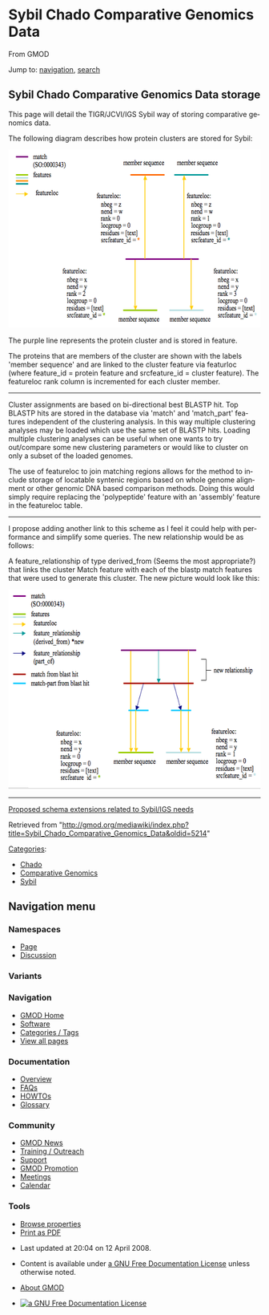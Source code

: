 <div id="mw-page-base" class="noprint">

</div>

<div id="mw-head-base" class="noprint">

</div>

<div id="content" class="mw-body" role="main">

<span id="top"></span>

<div id="mw-js-message" style="display:none;">

</div>



# <span dir="auto">Sybil Chado Comparative Genomics Data</span>

<div id="bodyContent">

<div id="siteSub">

From GMOD

</div>

<div id="contentSub">

</div>

<div id="jump-to-nav" class="mw-jump">

Jump to: [navigation](#mw-navigation), [search](#p-search)

</div>

<div id="mw-content-text" class="mw-content-ltr" lang="en" dir="ltr">

## <span id="Sybil_Chado_Comparative_Genomics_Data_storage" class="mw-headline">Sybil Chado Comparative Genomics Data storage</span>

This page will detail the TIGR/JCVI/IGS Sybil way of storing comparative
genomics data.

The following diagram describes how protein clusters are stored for
Sybil:

<a href="File:ChadoSybilComparative.png" class="image"><img
src="../mediawiki/images/2/2a/ChadoSybilComparative.png" width="621"
height="355" alt="ChadoSybilComparative.png" /></a>

The purple line represents the protein cluster and is stored in feature.

The proteins that are members of the cluster are shown with the labels
'member sequence' and are linked to the cluster feature via featurloc
(where feature_id = protein feature and srcfeature_id = cluster
feature). The featureloc rank column is incremented for each cluster
member.

------------------------------------------------------------------------

Cluster assignments are based on bi-directional best BLASTP hit. Top
BLASTP hits are stored in the database via 'match' and 'match_part'
features independent of the clustering analysis. In this way multiple
clustering analyses may be loaded which use the same set of BLASTP hits.
Loading multiple clustering analyses can be useful when one wants to try
out/compare some new clustering parameters or would like to cluster on
only a subset of the loaded genomes.

The use of featureloc to join matching regions allows for the method to
include storage of locatable syntenic regions based on whole genome
alignment or other genomic DNA based comparison methods. Doing this
would simply require replacing the 'polypeptide' feature with an
'assembly' feature in the featureloc table.

------------------------------------------------------------------------

I propose adding another link to this scheme as I feel it could help
with performance and simplify some queries. The new relationship would
be as follows:

A feature_relationship of type derived_from (Seems the most
appropriate?) that links the cluster Match feature with each of the
blastp match features that were used to generate this cluster. The new
picture would look like this:

<a href="File:ChadoSybilComparative_new.png" class="image"><img
src="../mediawiki/images/9/95/ChadoSybilComparative_new.png" width="604"
height="398" alt="ChadoSybilComparative new.png" /></a>

  

  

  

------------------------------------------------------------------------

[Proposed schema extensions related to Sybil/IGS
needs](Proposed_schema_extensions_related_to_Sybil/IGS_needs "Proposed schema extensions related to Sybil/IGS needs")

</div>

<div class="printfooter">

Retrieved from
"<http://gmod.org/mediawiki/index.php?title=Sybil_Chado_Comparative_Genomics_Data&oldid=5214>"

</div>

<div id="catlinks" class="catlinks">

<div id="mw-normal-catlinks" class="mw-normal-catlinks">

[Categories](Special:Categories "Special:Categories"):

- [Chado](Category:Chado "Category:Chado")
- [Comparative
  Genomics](Category:Comparative_Genomics "Category:Comparative Genomics")
- [Sybil](Category:Sybil "Category:Sybil")

</div>

</div>

<div class="visualClear">

</div>

</div>

</div>

<div id="mw-navigation">

## Navigation menu

<div id="mw-head">



<div id="left-navigation">

<div id="p-namespaces" class="vectorTabs" role="navigation"
aria-labelledby="p-namespaces-label">

### Namespaces

- <span id="ca-nstab-main"><a href="Sybil_Chado_Comparative_Genomics_Data" accesskey="c"
  title="View the content page [c]">Page</a></span>
- <span id="ca-talk"><a
  href="http://gmod.org/mediawiki/index.php?title=Talk:Sybil_Chado_Comparative_Genomics_Data&amp;action=edit&amp;redlink=1"
  accesskey="t"
  title="Discussion about the content page [t]">Discussion</a></span>

</div>

<div id="p-variants" class="vectorMenu emptyPortlet" role="navigation"
aria-labelledby="p-variants-label">

### 

### Variants[](#)

<div class="menu">

</div>

</div>

</div>

<div id="right-navigation">





</div>



</div>

</div>

</div>

<div id="mw-panel">

<div id="p-logo" role="banner">

<a href="Main_Page"
style="background-image: url(../images/GMOD-cogs.png);"
title="Visit the main page"></a>

</div>

<div id="p-Navigation" class="portal" role="navigation"
aria-labelledby="p-Navigation-label">

### Navigation

<div class="body">

- <span id="n-GMOD-Home">[GMOD Home](Main_Page)</span>
- <span id="n-Software">[Software](GMOD_Components)</span>
- <span id="n-Categories-.2F-Tags">[Categories /
  Tags](Categories)</span>
- <span id="n-View-all-pages">[View all pages](Special:AllPages)</span>

</div>

</div>

<div id="p-Documentation" class="portal" role="navigation"
aria-labelledby="p-Documentation-label">

### Documentation

<div class="body">

- <span id="n-Overview">[Overview](Overview)</span>
- <span id="n-FAQs">[FAQs](Category:FAQ)</span>
- <span id="n-HOWTOs">[HOWTOs](Category:HOWTO)</span>
- <span id="n-Glossary">[Glossary](Glossary)</span>

</div>

</div>

<div id="p-Community" class="portal" role="navigation"
aria-labelledby="p-Community-label">

### Community

<div class="body">

- <span id="n-GMOD-News">[GMOD News](GMOD_News)</span>
- <span id="n-Training-.2F-Outreach">[Training /
  Outreach](Training_and_Outreach)</span>
- <span id="n-Support">[Support](Support)</span>
- <span id="n-GMOD-Promotion">[GMOD Promotion](GMOD_Promotion)</span>
- <span id="n-Meetings">[Meetings](Meetings)</span>
- <span id="n-Calendar">[Calendar](Calendar)</span>

</div>

</div>

<div id="p-tb" class="portal" role="navigation"
aria-labelledby="p-tb-label">

### Tools

<div class="body">


- <span id="t-smwbrowselink"><a href="Special:Browse/Sybil_Chado_Comparative_Genomics_Data"
  rel="smw-browse">Browse properties</a></span>
- <span id="t-pdf">[Print as
  PDF](http://gmod.org/mediawiki/index.php?title=Special:PdfPrint&page=Sybil_Chado_Comparative_Genomics_Data)</span>

</div>

</div>

</div>

</div>

<div id="footer" role="contentinfo">

- <span id="footer-info-lastmod">Last updated at 20:04 on 12 April
  2008.</span>
<!-- - <span id="footer-info-viewcount">21,929 page views.</span> -->
- <span id="footer-info-copyright">Content is available under
  <a href="http://www.gnu.org/licenses/fdl-1.3.html" class="external"
  rel="nofollow">a GNU Free Documentation License</a> unless otherwise
  noted.</span>

<!-- -->

- <span id="footer-places-about">[About
  GMOD](GMOD:About "GMOD:About")</span>

<!-- -->

- <span id="footer-copyrightico">[<img src="http://www.gnu.org/graphics/gfdl-logo-small.png" width="88"
  height="31" alt="a GNU Free Documentation License" />](http://www.gnu.org/licenses/fdl-1.3.html)</span>


<div style="clear:both">

</div>

</div>
